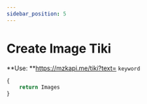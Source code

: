 ```yaml
---
sidebar_position: 5
---
```

# Create Image Tiki


**Use: **https://mzkapi.me/tiki?text= `keyword`

```jsx title="https://mzkapi.me/tiki?text=Lục Phá Đá"
{
    return Images
}
```